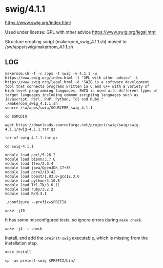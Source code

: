 swig/4.1.1
==========

<https://www.swig.org/index.html>

Used under license:
GPL with other advice
<https://www.swig.org/legal.html>

Structure creating script (makeroom_swig_4.1.1.sh) moved to /sw/apps/swig/makeroom_4.1.1.sh

LOG
---

    makeroom.sh -f -c apps -t swig -v 4.1.1 -w https://www.swig.org/index.html -l "GPL with other advice" -L https://www.swig.org/legal.html -d "SWIG is a software development tool that connects programs written in C and C++ with a variety of high-level programming languages. SWIG is used with different types of target languages including common scripting languages such as Javascript, Perl, PHP, Python, Tcl and Ruby." 
    ./makeroom_swig_4.1.1.sh 
    source /sw/apps/swig/SOURCEME_swig_4.1.1

    cd $SRCDIR

    wget https://downloads.sourceforge.net/project/swig/swig/swig-4.1.1/swig-4.1.1.tar.gz

    tar xf swig-4.1.1.tar.gz 

    cd swig-4.1.1

    module load perl/5.26.2
    module load bison/3.7.6
    module load flex/2.6.4
    module load java/OpenJDK_17+35
    module load pcre2/10.42
    module load boost/1.83.0-gcc12.3.0
    module load python/3.10.8
    module load Tcl-Tk/8.6.11
    module load ruby/3.2.2
    module load R/4.3.1

    ./configure --prefix=$PREFIX

    make -j10

It has some misconfigured tests, so ignore errors during `make check`.

    make -j4 -i check

Install, and add the `preinst-swig` executable, which is missing from the installation step.

    make install

    cp -av preinst-swig $PREFIX/bin/


